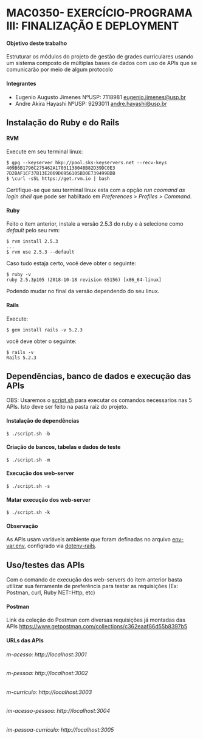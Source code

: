 # MAC0350- EXERCÍCIO-PROGRAMA III: FINALIZAÇÃO E DEPLOYMENT
#### Objetivo deste trabalho
Estruturar os módulos do projeto de gestão de grades curriculares usando um sistema composto de múltiplas bases de dados com uso de APIs que se comunicarão por meio de algum protocolo
#### Integrantes
* Eugenio Augusto Jimenes NºUSP: 7118981 eugenio.jimenes@usp.br
* Andre Akira Hayashi NºUSP: 9293011 andre.hayashi@usp.br

## Instalação do Ruby e do Rails
#### RVM
Execute em seu terminal linux:
```
$ gpg --keyserver hkp://pool.sks-keyservers.net --recv-keys 409B6B1796C275462A1703113804BB82D39DC0E3 7D2BAF1CF37B13E2069D6956105BD0E739499BDB
$ \curl -sSL https://get.rvm.io | bash
```

Certifique-se que seu terminal linux esta com a opção *run coomand as login shell* que pode ser habiltado em *Preferences > Profiles > Command*.

#### Ruby
Feito o item anterior, instale a versão 2.5.3 do ruby e à selecione como *default* pelo seu rvm:
```
$ rvm install 2.5.3
...
$ rvm use 2.5.3 --default
```

Caso tudo estaja certo, você deve obter o seguinte:
```
$ ruby -v
ruby 2.5.3p105 (2018-10-18 revision 65156) [x86_64-linux]
```
Podendo mudar no final da versão dependendo do seu linux.

#### Rails
Execute:
```
$ gem install rails -v 5.2.3
```
você deve obter o seguinte:
```
$ rails -v
Rails 5.2.3
```
## Dependências, banco de dados e execução das APIs
OBS: Usaremos o [script.sh](script.sh) para executar os comandos necessarios nas 5 APIs. Isto deve ser feito na pasta raíz do projeto.

#### Instalação de dependências
```
$ ./script.sh -b
```

#### Criação de bancos, tabelas e dados de teste
```
$ ./script.sh -m
```

#### Execução dos web-server
```
$ ./script.sh -s
```
#### Matar execução dos web-server
```
$ ./script.sh -k
```
#### Observação
As APIs usam variáveis ambiente que foram definadas no arquivo [env-var.env](env-var.env), configrado via [dotenv-rails](https://github.com/bkeepers/dotenv).

## Uso/testes das APIs
Com o comando de execução dos web-servers do item anterior basta utilizar sua ferramente de preferência para testar as requisições (Ex: Postman, curl, Ruby NET::Http, etc)
#### Postman
Link da coleção do Postman com diversas requisições já montadas das APIs
https://www.getpostman.com/collections/c362eaaf86d55b8397b5

#### URLs das APIs
###### m-acesso: http://localhost:3001
###### m-pessoa: http://localhost:3002
###### m-curriculo: http://localhost:3003
###### im-acesso-pessoa: http://localhost:3004
###### im-pessoa-curriculo: http://localhost:3005
